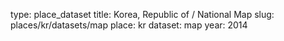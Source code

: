 type: place_dataset
title: Korea, Republic of / National Map
slug: places/kr/datasets/map
place: kr
dataset: map
year: 2014
